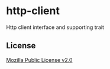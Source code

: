 # http-client
Http client interface and supporting trait

## License
[Mozilla Public License v2.0](https://github.com/brokeyourbike/http-client/blob/main/LICENSE)